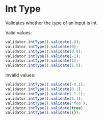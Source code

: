 # Int Type

Validates whether the type of an input is int.

Valid values:

```js
validator.intType().validate(-0);
validator.intType().validate(0);
validator.intType().validate(0.0);
validator.intType().validate(-1);
validator.intType().validate(1);
validator.intType().validate(1.0);
```

Invalid values:

```js
validator.intType().validate(-0.1);
validator.intType().validate(0.1);
validator.intType().validate(-1.1);
validator.intType().validate(1.1);
validator.intType().validate('foo');
validator.intType().validate(true);
validator.intType().validate({});
```

